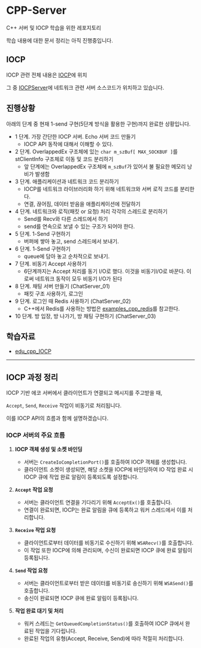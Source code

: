 # CPP-Server
C++ 서버 및 IOCP 학습을 위한 레포지토리

학습 내용에 대한 문서 정리는 아직 진행중입니다.

## IOCP

IOCP 관련 전체 내용은 [IOCP](./IOCP/)에 위치

그 중 [IOCPServer](./IOCP/IOCPServer/)에 네트워크 관련 서버 소스코드가 위치하고 있습니다.

## 진행상황

아래의 단계 중 현재 1-send 구현(5단계 방식을 활용한 구현)까지 완료한 상황입니다.

- 1 단계. 가장 간단한 IOCP 서버. Echo 서버 코드 만들기  
    - IOCP API 동작에 대해서 이해할 수 있다.
- 2 단계. OverlappedEx 구조체에 있는 `char m_szBuf[ MAX_SOCKBUF ]`를 stClientInfo 구조체로 이동 및 코드 분리하기
    - 앞 단계에는 OverlappedEx 구조체에 `m_szBuf`가 있어서 불 필요한 메모리 낭비가 발생함
- 3 단계. 애플리케이션과 네트워크 코드 분리하기  
    - IOCP를 네트워크 라이브러리화 하기 위해 네트워크와 서버 로직 코드를 분리한다.
    - 연결, 끊어짐, 데이터 받음을 애플리케이션에 전달하기  
- 4 단계. 네트워크와 로직(패킷 or 요청) 처리 각각의 스레드로 분리하기  
    - Send를 Recv와 다른 스레드에서 하기  
    - send를 연속으로 보낼 수 있는 구조가 되어야 한다.  
- 5 단계. 1-Send 구현하기  
    - 버퍼에 쌓아 놓고, send 스레드에서 보내기.   
- 6 단계. 1-Send 구현하기  
    - queue에 담아 놓고 순차적으로 보내기.    
- 7 단계. 비동기 Accept 사용하기
    - 6단계까지는 Accept 처리를 동기 I/O로 했다. 이것을 비동기I/O로 바꾼다. 이로써 네트워크 동작이 모두 비동기 I/O가 된다
- 8 단계. 채팅 서버 만들기 (ChatServer_01)
    - 패킷 구조 사용하기, 로그인
- 9 단계. 로그인 때 Redis 사용하기 (ChatServer_02)       
    - C++에서 Redis를 사용하는 방법은 [examples_cpp_redis](https://github.com/jacking75/examples_cpp_redis )를 참고한다.
- 10 단계. 방 입장, 방 나가기, 방 채팅 구현하기 (ChatServer_03)         

## 학습자료

- [edu_cpp_IOCP](https://github.com/jacking75/edu_cpp_IOCP/tree/master)

---

## IOCP 과정 정리
IOCP 기반 에코 서버에서 클라이언트가 연결되고 메시지를 주고받을 때, 

`Accept`, `Send`, `Receive` 작업이 비동기로 처리됩니다. 

이를 IOCP API의 흐름과 함께 설명하겠습니다.


### IOCP 서버의 주요 흐름

1. **IOCP 객체 생성 및 소켓 바인딩**
   - 서버는 `CreateIoCompletionPort()`를 호출하여 IOCP 객체를 생성합니다.
   - 클라이언트 소켓이 생성되면, 해당 소켓을 IOCP에 바인딩하여 IO 작업 완료 시 IOCP 큐에 작업 완료 알림이 등록되도록 설정합니다.

2. **`Accept` 작업 요청**
   - 서버는 클라이언트 연결을 기다리기 위해 `AcceptEx()`를 호출합니다. 
   - 연결이 완료되면, IOCP는 완료 알림을 큐에 등록하고 워커 스레드에서 이를 처리합니다.

3. **`Receive` 작업 요청**
   - 클라이언트로부터 데이터를 비동기로 수신하기 위해 `WSARecv()`를 호출합니다.
   - 이 작업 또한 IOCP에 의해 관리되며, 수신이 완료되면 IOCP 큐에 완료 알림이 등록됩니다.

4. **`Send` 작업 요청**
   - 서버는 클라이언트로부터 받은 데이터를 비동기로 송신하기 위해 `WSASend()`를 호출합니다.
   - 송신이 완료되면 IOCP 큐에 완료 알림이 등록됩니다.

5. **작업 완료 대기 및 처리**
   - 워커 스레드는 `GetQueuedCompletionStatus()`를 호출하여 IOCP 큐에서 완료된 작업을 기다립니다.
   - 완료된 작업의 유형(Accept, Receive, Send)에 따라 적절히 처리합니다.




